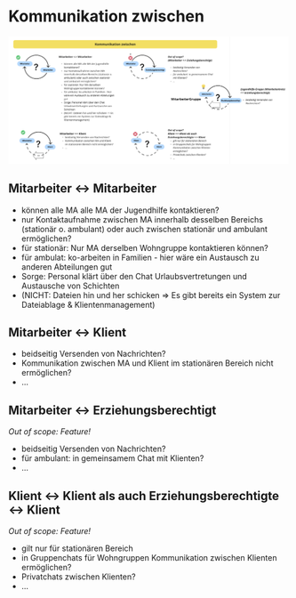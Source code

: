 # Kommunikation zwischen

[![Übersicht: Kommunikation](images/kommunikation.png)](/konzept/kommunikation/images/kommunikation.png)

## Mitarbeiter <-> Mitarbeiter

- können alle MA alle MA der Jugendhilfe kontaktieren?
- nur Kontaktaufnahme zwischen MA innerhalb desselben Bereichs (stationär o. ambulant) oder auch zwischen stationär und ambulant ermöglichen?
- für stationär: Nur MA derselben Wohngruppe kontaktieren können?
- für ambulat: ko-arbeiten in Familien - hier wäre ein Austausch zu anderen Abteilungen gut
- Sorge: Personal klärt über den Chat Urlaubsvertretungen und Austausche von Schichten
- (NICHT: Dateien hin und her schicken => Es gibt bereits ein System zur Dateiablage & Klientenmanagement)

## Mitarbeiter <-> Klient

- beidseitig Versenden von Nachrichten?
- Kommunikation zwischen MA und Klient im stationären Bereich nicht ermöglichen?
- ...

## Mitarbeiter <-> Erziehungsberechtigt

*Out of scope: Feature!*

- beidseitig Versenden von Nachrichten?
- für ambulant: in gemeinsamem Chat mit Klienten?
- ...

## Klient <-> Klient als auch Erziehungsberechtigte <-> Klient

*Out of scope: Feature!*

- gilt nur für stationären Bereich
- in Gruppenchats für Wohngruppen Kommunikation zwischen Klienten ermöglichen?
- Privatchats zwischen Klienten?
- ...